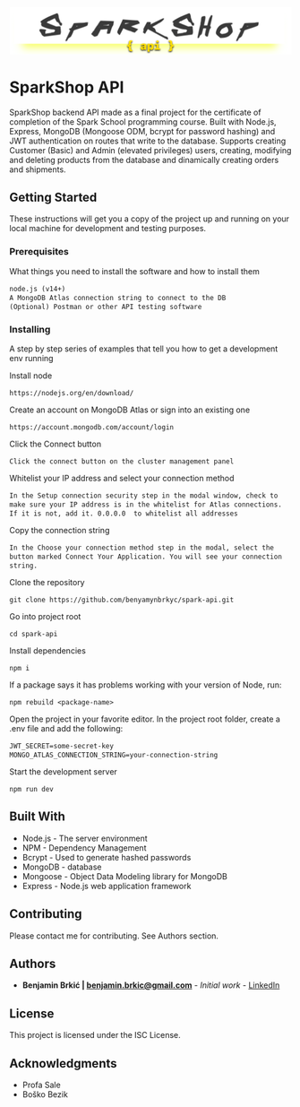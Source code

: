 ![](img/SparkShopAPI.png)

# SparkShop API

SparkShop backend API made as a final project for the certificate of completion of the Spark School programming course.
Built with Node.js, Express, MongoDB (Mongoose ODM, bcrypt for password hashing) and JWT authentication on routes that write to the database.
Supports creating Customer (Basic) and Admin (elevated privileges) users, creating, modifying and deleting products from the database and dinamically creating orders and shipments.

## Getting Started

These instructions will get you a copy of the project up and running on your local machine for development and testing purposes.

### Prerequisites

What things you need to install the software and how to install them

```
node.js (v14+)
A MongoDB Atlas connection string to connect to the DB
(Optional) Postman or other API testing software
```

### Installing

A step by step series of examples that tell you how to get a development env running

Install node

```
https://nodejs.org/en/download/
```

Create an account on MongoDB Atlas or sign into an existing one

```
https://account.mongodb.com/account/login
```

Click the Connect button

```
Click the connect button on the cluster management panel
```

Whitelist your IP address and select your connection method

```
In the Setup connection security step in the modal window, check to make sure your IP address is in the whitelist for Atlas connections. If it is not, add it. 0.0.0.0  to whitelist all addresses
```

Copy the connection string

```
In the Choose your connection method step in the modal, select the button marked Connect Your Application. You will see your connection string.
```

Clone the repository

```
git clone https://github.com/benyamynbrkyc/spark-api.git
```

Go into project root

```
cd spark-api
```

Install dependencies

```
npm i
```

If a package says it has problems working with your version of Node, run:

```
npm rebuild <package-name>
```


Open the project in your favorite editor. In the project root folder, create a .env file and add the following:

```
JWT_SECRET=some-secret-key
MONGO_ATLAS_CONNECTION_STRING=your-connection-string
```

Start the development server

```
npm run dev
```


## Built With

* Node.js - The server environment
* NPM - Dependency Management
* Bcrypt - Used to generate hashed passwords
* MongoDB - database
* Mongoose - Object Data Modeling library for MongoDB
* Express - Node.js web application framework

## Contributing

Please contact me for contributing. See Authors section.

## Authors

* **Benjamin Brkić | benjamin.brkic@gmail.com** - *Initial work* - [LinkedIn](https://www.linkedin.com/in/benjamin-brki%C4%87-4727111b4/)

## License

This project is licensed under the ISC License.

## Acknowledgments

* Profa Sale
* Boško Bezik
